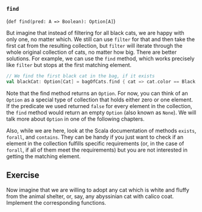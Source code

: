 ### `find`
(`def find(pred: A => Boolean): Option[A]`)

But imagine that instead of filtering for all black cats, we are happy with only one, no matter which. We still can use `filter` for that and then take the first cat from the resulting collection, but `filter` will iterate through the whole original collection of cats, no matter how big. There are better solutions. For example, we can use the `find` method, which works precisely like `filter` but stops at the first matching element.

```scala
// We find the first black cat in the bag, if it exists
val blackCat: Option[Cat] = bagOfCats.find { cat => cat.color == Black }
```

Note that the find method returns an `Option`. For now, you can think of an `Option` as a special type of collection that holds either zero or one element. If the predicate we used returned `false` for every element in the collection, the `find` method would return an empty `Option` (also known as `None`). We will talk more about `Option` in one of the following chapters.

Also, while we are here, look at the Scala documentation of methods `exists`, `forall`, and `contains`. They can be handy if you just want to check if an element in the collection fulfills specific requirements (or, in the case of `forall`, if all of them meet the requirements) but you are not interested in getting the matching element.

## Exercise

Now imagine that we are willing to adopt any cat which is white and fluffy from the animal shelter, or, say, any abyssinian cat with calico coat.
Implement the corresponding functions. 